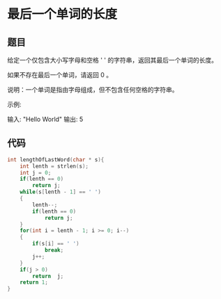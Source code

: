 # 最后一个单词的长度

## 题目

给定一个仅包含大小写字母和空格 ' ' 的字符串，返回其最后一个单词的长度。

如果不存在最后一个单词，请返回 0 。

说明：一个单词是指由字母组成，但不包含任何空格的字符串。

示例:

输入: "Hello World"
输出: 5

## 代码

```c
int lengthOfLastWord(char * s){
    int lenth = strlen(s);
    int j = 0;
    if(lenth == 0)
        return j;
    while(s[lenth - 1] == ' ')
    {
        lenth--;
        if(lenth == 0)
            return j;
    }
    for(int i = lenth - 1; i >= 0; i--)
    {
        if(s[i] == ' ')
            break;
        j++;
    }
    if(j > 0)
        return  j;
    return 1;
}
```